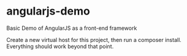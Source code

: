 # angularjs-demo
Basic Demo of AngularJS as a front-end framework

Create a new virtual host for this project, then run a composer install. Everything should work beyond that point.